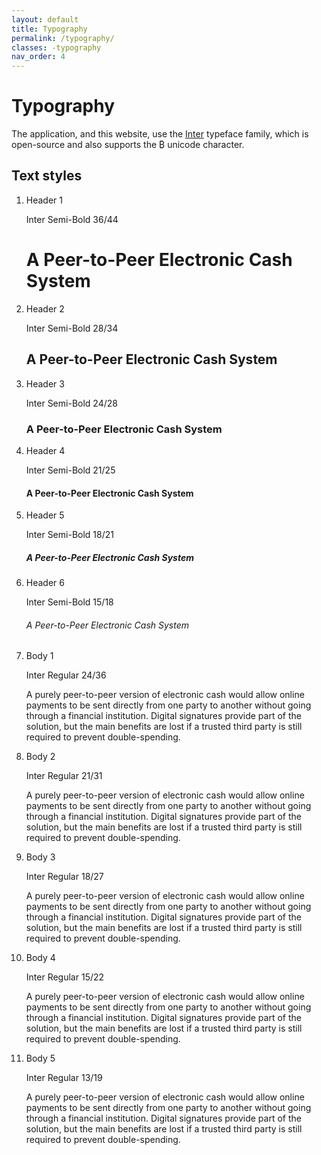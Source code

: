 ```yaml
---
layout: default
title: Typography
permalink: /typography/
classes: -typography
nav_order: 4
---
```


# Typography

The application, and this website, use the [Inter](https://rsms.me/inter/) typeface family, which is open-source and also supports the ₿ unicode character.

## Text styles

<ol class="styles">
	<li>
		<p>Header 1</p>
		<p>Inter Semi-Bold 36/44</p>
		<h1>A Peer-to-Peer Electronic Cash System</h1>
	</li>
	<li>
		<p>Header 2</p>
		<p>Inter Semi-Bold 28/34</p>
		<h2>A Peer-to-Peer Electronic Cash System</h2>
	</li>
	<li>
		<p>Header 3</p>
		<p>Inter Semi-Bold 24/28</p>
		<h3>A Peer-to-Peer Electronic Cash System</h3>
	</li>
	<li>
		<p>Header 4</p>
		<p>Inter Semi-Bold 21/25</p>
		<h4>A Peer-to-Peer Electronic Cash System</h4>
	</li>
	<li>
		<p>Header 5</p>
		<p>Inter Semi-Bold 18/21</p>
		<h5>A Peer-to-Peer Electronic Cash System</h5>
	</li>
	<li>
		<p>Header 6</p>
		<p>Inter Semi-Bold 15/18</p>
		<h6>A Peer-to-Peer Electronic Cash System</h6>
	</li>
	<li>
		<p>Body 1</p>
		<p>Inter Regular 24/36</p>
		<p class="-s1">A purely peer-to-peer version of electronic cash would allow online payments to be sent directly from one party to another without going through a financial institution. Digital signatures provide part of the solution, but the main benefits are lost if a trusted third party is still required to prevent double-spending.</p>
	</li>
	<li>
		<p>Body 2</p>
		<p>Inter Regular 21/31</p>
		<p class="-s2">A purely peer-to-peer version of electronic cash would allow online payments to be sent directly from one party to another without going through a financial institution. Digital signatures provide part of the solution, but the main benefits are lost if a trusted third party is still required to prevent double-spending.</p>
	</li>
	<li>
		<p>Body 3</p>
		<p>Inter Regular 18/27</p>
		<p class="-s3">A purely peer-to-peer version of electronic cash would allow online payments to be sent directly from one party to another without going through a financial institution. Digital signatures provide part of the solution, but the main benefits are lost if a trusted third party is still required to prevent double-spending.</p>
	</li>
	<li>
		<p>Body 4</p>
		<p>Inter Regular 15/22</p>
		<p class="-s4">A purely peer-to-peer version of electronic cash would allow online payments to be sent directly from one party to another without going through a financial institution. Digital signatures provide part of the solution, but the main benefits are lost if a trusted third party is still required to prevent double-spending.</p>
	</li>
	<li>
		<p>Body 5</p>
		<p>Inter Regular 13/19</p>
		<p class="-s5">A purely peer-to-peer version of electronic cash would allow online payments to be sent directly from one party to another without going through a financial institution. Digital signatures provide part of the solution, but the main benefits are lost if a trusted third party is still required to prevent double-spending.</p>
	</li>
</ol>